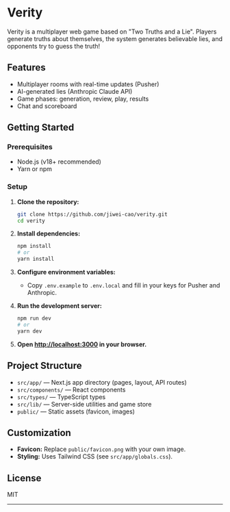 # Verity

Verity is a multiplayer web game based on "Two Truths and a Lie". Players generate truths about themselves, the system generates believable lies, and opponents try to guess the truth!

## Features

- Multiplayer rooms with real-time updates (Pusher)
- AI-generated lies (Anthropic Claude API)
- Game phases: generation, review, play, results
- Chat and scoreboard

## Getting Started

### Prerequisites

- Node.js (v18+ recommended)
- Yarn or npm

### Setup

1. **Clone the repository:**
   ```bash
   git clone https://github.com/jiwei-cao/verity.git
   cd verity
   ```

2. **Install dependencies:**
   ```bash
   npm install
   # or
   yarn install
   ```

3. **Configure environment variables:**
   - Copy `.env.example` to `.env.local` and fill in your keys for Pusher and Anthropic.

4. **Run the development server:**
   ```bash
   npm run dev
   # or
   yarn dev
   ```

5. **Open [http://localhost:3000](http://localhost:3000) in your browser.**

## Project Structure

- `src/app/` — Next.js app directory (pages, layout, API routes)
- `src/components/` — React components
- `src/types/` — TypeScript types
- `src/lib/` — Server-side utilities and game store
- `public/` — Static assets (favicon, images)

## Customization

- **Favicon:** Replace `public/favicon.png` with your own image.
- **Styling:** Uses Tailwind CSS (see `src/app/globals.css`).

## License

MIT

---
